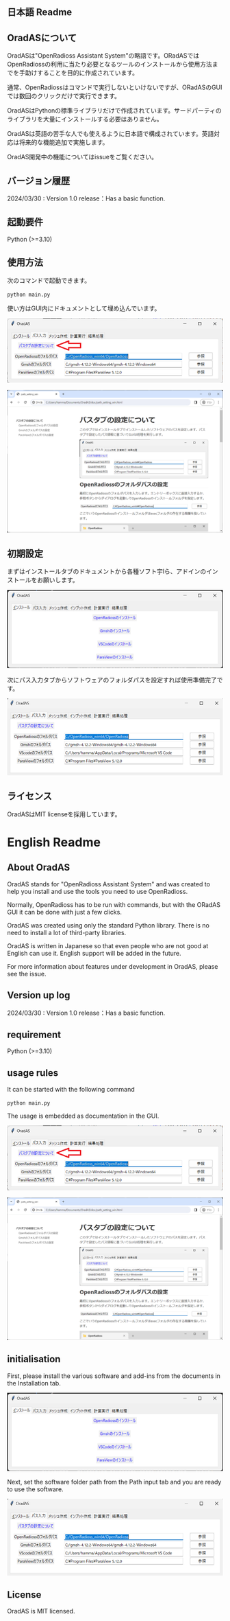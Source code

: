 ## 日本語 Readme

## OradASについて

OradASは"OpenRadioss Assistant System"の略語です。ORadASではOpenRadiossの利用に当たり必要となるツールのインストールから使用方法までを手助けすることを目的に作成されています。

通常、OpenRadiossはコマンドで実行しないといけないですが、ORadASのGUIでは数回のクリックだけで実行できます。

OradASはPythonの標準ライブラリだけで作成されています。サードパーティのライブラリを大量にインストールする必要はありません。

OradASは英語の苦手な人でも使えるように日本語で構成されています。英語対応は将来的な機能追加で実施します。

OradAS開発中の機能についてはissueをご覧ください。

## バージョン履歴

2024/03/30 : Version 1.0 release：Has a basic function.

## 起動要件

Python (>=3.10)

## 使用方法

次のコマンドで起動できます。

`python main.py`

使い方はGUI内にドキュメントとして埋め込んでいます。

![image-20240330143446024](./assets/image-20240330143446024.png)

![image-20240330143523924](./assets/image-20240330143523924.png)

## 初期設定

まずはインストールタブのドキュメントから各種ソフト宇lら、アドインのインストールをお願いします。

![2024-05-25-14-42-37](./assets/2024-05-25-14-42-37.png)

次にパス入力タブからソフトウェアのフォルダパスを設定すれば使用準備完了です。

![Alt text](./assets/image.png)

## ライセンス

OradASはMIT licenseを採用しています。

# English Readme

## About OradAS

OradAS stands for "OpenRadioss Assistant System" and was created to help you install and use the tools you need to use OpenRadioss.

Normally, OpenRadioss has to be run with commands, but with the ORadAS GUI it can be done with just a few clicks.

OradAS was created using only the standard Python library. There is no need to install a lot of third-party libraries.

OradAS is written in Japanese so that even people who are not good at English can use it. English support will be added in the future.

For more information about features under development in OradAS, please see the issue.

## Version up log

2024/03/30 : Version 1.0 release：Has a basic function.

## requirement

Python (>=3.10)

## usage rules

It can be started with the following command

`python main.py`

The usage is embedded as documentation in the GUI.

![image-20240330143446024](./assets/image-20240330143446024.png)

![image-20240330143523924](./assets/image-20240330143523924.png)

## initialisation

First, please install the various software and add-ins from the documents in the Installation tab. 

![2024-05-25-14-42-37](./assets/2024-05-25-14-42-37.png)

Next, set the software folder path from the Path input tab and you are ready to use the software. 

![Alt text](./assets/image.png)

## License

OradAS is MIT licensed.
